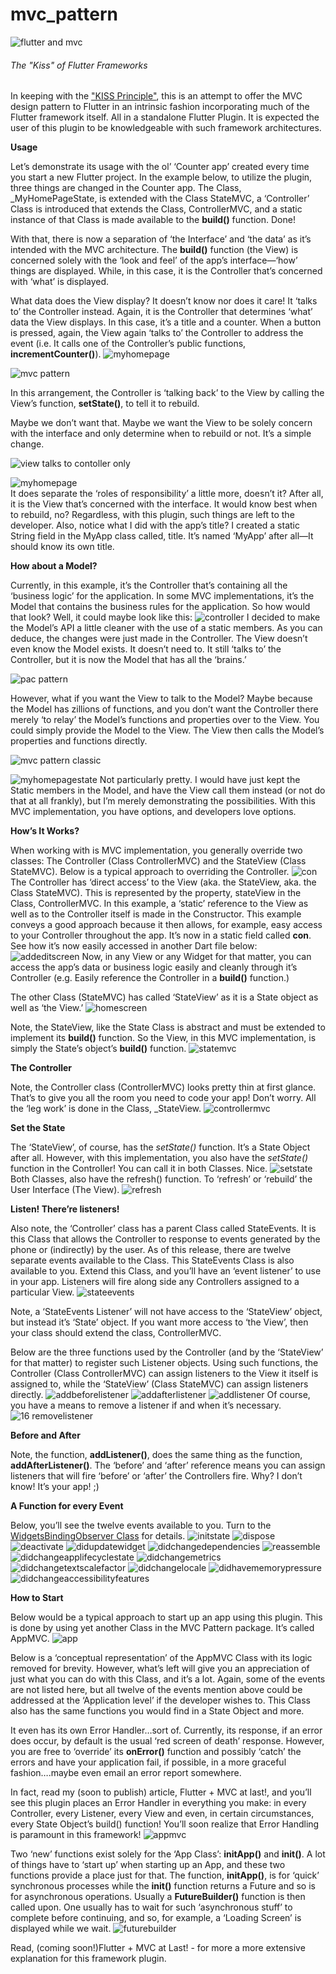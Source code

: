 mvc_pattern
===========

![flutter and mvc](https://user-images.githubusercontent.com/32497443/47087365-c9524f80-d1e9-11e8-85e5-6c8bbabb18cc.png)

###### The "Kiss" of Flutter Frameworks

In keeping with the ["KISS
Principle"](https://en.wikipedia.org/wiki/KISS_principle), this is an attempt to
offer the MVC design pattern to Flutter in an intrinsic fashion incorporating
much of the Flutter framework itself. All in a standalone Flutter Plugin. It is
expected the user of this plugin to be knowledgeable with such framework
architectures.

**Usage**

Let’s demonstrate its usage with the ol’ ‘Counter app’ created every time you
start a new Flutter project. In the example below, to utilize the plugin, three
things are changed in the Counter app. The Class, \_MyHomePageState, is extended
with the Class StateMVC, a ‘Controller’ Class is introduced that extends the
Class, ControllerMVC, and a static instance of that Class is made available to
the **build()** function. Done!

With that, there is now a separation of ‘the Interface’ and ‘the data’ as it’s
intended with the MVC architecture. The **build()** function (the View) is
concerned solely with the ‘look and feel’ of the app’s interface—‘how’ things
are displayed. While, in this case, it is the Controller that’s concerned with
‘what’ is displayed.

What data does the View display? It doesn’t know nor does it care! It ‘talks to’
the Controller instead. Again, it is the Controller that determines ‘what’ data
the View displays. In this case, it’s a title and a counter. When a button is
pressed, again, the View again ‘talks to’ the Controller to address the event
(i.e. It calls one of the Controller’s public functions,
**incrementCounter()**).
![myhomepage](https://user-images.githubusercontent.com/32497443/47087491-2221e800-d1ea-11e8-8304-681c5d1e5858.jpg)

![mvc pattern](https://user-images.githubusercontent.com/32497443/47087587-6614ed00-d1ea-11e8-8fc3-ced0ac6af12a.jpg)

In this arrangement, the Controller is ‘talking back’ to the View by calling the
View’s function, **setState()**, to tell it to rebuild.

Maybe we don’t want that. Maybe we want the View to be solely concern with the
interface and only determine when to rebuild or not. It’s a simple change.

![view talks to contoller only](https://user-images.githubusercontent.com/32497443/47087650-88a70600-d1ea-11e8-8212-b785485a3dee.jpg)

![myhomepage](https://user-images.githubusercontent.com/32497443/47087698-aa07f200-d1ea-11e8-8193-38fc3fca6976.jpg)  
It does separate the ‘roles of responsibility’ a little more, doesn’t it? After
all, it is the View that’s concerned with the interface. It would know best when
to rebuild, no? Regardless, with this plugin, such things are left to the
developer. Also, notice what I did with the app’s title? I created a static
String field in the MyApp class called, title. It’s named ‘MyApp’ after all—It
should know its own title.

**How about a Model?**

Currently, in this example, it’s the Controller that’s containing all the
‘business logic’ for the application. In some MVC implementations, it’s the
Model that contains the business rules for the application. So how would that
look? Well, it could maybe look like this:
![controller](https://user-images.githubusercontent.com/32497443/47087743-ca37b100-d1ea-11e8-9e38-92acea125668.jpg)
I decided to make the Model’s API a little cleaner with the use of a static
members. As you can deduce, the changes were just made in the Controller. The
View doesn’t even know the Model exists. It doesn’t need to. It still ‘talks to’
the Controller, but it is now the Model that has all the ‘brains.’

![pac pattern](https://camo.githubusercontent.com/a5b152ecc2f2b96b8019941a7382f47f4ac4c2b6/68747470733a2f2f692e696d6775722e636f6d2f723443317932382e706e67)

However, what if you want the View to talk to the Model? Maybe because the Model
has zillions of functions, and you don’t want the Controller there merely ‘to
relay’ the Model’s functions and properties over to the View. You could simply
provide the Model to the View. The View then calls the Model’s properties and
functions directly.

![mvc pattern classic](https://user-images.githubusercontent.com/32497443/47087797-ef2c2400-d1ea-11e8-8a90-41bbb6b07bf0.jpg)

![myhomepagestate](https://user-images.githubusercontent.com/32497443/47087832-0b2fc580-d1eb-11e8-8977-0c2bc206e8be.jpg)
Not particularly pretty. I would have just kept the Static members in the Model,
and have the View call them instead (or not do that at all frankly), but I’m
merely demonstrating the possibilities. With this MVC implementation, you have
options, and developers love options.

**How’s It Works?**

When working with is MVC implementation, you generally override two classes: The
Controller (Class ControllerMVC) and the StateView (Class StateMVC). Below is a
typical approach to overriding the Controller.
![con](https://user-images.githubusercontent.com/32497443/47087878-24387680-d1eb-11e8-820e-dd677a18a854.jpg)
The Controller has ‘direct access’ to the View (aka. the StateView, aka. the
Class StateMVC). This is represented by the property, stateView in the Class,
ControllerMVC. In this example, a ‘static’ reference to the View as well as to
the Controller itself is made in the Constructor. This example conveys a good
approach because it then allows, for example, easy access to your Controller
throughout the app. It’s now in a static field called **con**. See how it’s now
easily accessed in another Dart file below:
![addeditscreen](https://user-images.githubusercontent.com/32497443/47087913-3adecd80-d1eb-11e8-9a90-5c625d184503.jpg) 
Now, in any View or any Widget for that matter, you can access the app’s data or
business logic easily and cleanly through it’s Controller (e.g. Easily reference
the Controller in a **build()** function.)

The other Class (StateMVC) has called ‘StateView’ as it is a State object as
well as ‘the View.’
![homescreen](https://user-images.githubusercontent.com/32497443/47087951-58139c00-d1eb-11e8-93ec-95eb29e8cf24.jpg)

Note, the StateView, like the State Class is abstract and must be extended to
implement its **build()** function. So the View, in this MVC implementation, is
simply the State’s object’s **build()** function.
![statemvc](https://user-images.githubusercontent.com/32497443/47088002-78dbf180-d1eb-11e8-9ad4-c719678c381d.jpg)

**The Controller**

Note, the Controller class (ControllerMVC) looks pretty thin at first glance.
That’s to give you all the room you need to code your app! Don’t worry. All the
‘leg work’ is done in the Class, \_StateView.
![controllermvc](https://user-images.githubusercontent.com/32497443/47088047-901adf00-d1eb-11e8-8979-5d31db576ccd.jpg)

**Set the State**

The ‘StateView’, of course, has the *setState()* function. It’s a State Object
after all. However, with this implementation, you also have the *setState()*
function in the Controller! You can call it in both Classes. Nice.
![setstate](https://user-images.githubusercontent.com/32497443/47088112-b3de2500-d1eb-11e8-9bfa-f20df455ab02.jpg)
Both Classes, also have the refresh() function. To ‘refresh’ or ‘rebuild’ the User Interface (The View).
![refresh](https://user-images.githubusercontent.com/32497443/47088148-cc4e3f80-d1eb-11e8-9e02-0ea71528bb8b.jpg)

**Listen! There’re listeners!**

Also note, the ‘Controller’ class has a parent Class called StateEvents. It is
this Class that allows the Controller to response to events generated by the
phone or (indirectly) by the user. As of this release, there are twelve separate
events available to the Class. This StateEvents Class is also available to you.
Extend this Class, and you’ll have an ‘event listener’ to use in your app.
Listeners will fire along side any Controllers assigned to a particular View.
![stateevents](https://user-images.githubusercontent.com/32497443/47088204-eab43b00-d1eb-11e8-9dae-2c782284c7ec.jpg)

Note, a ‘StateEvents Listener’ will not have access to the ‘StateView’ object,
but instead it’s ‘State’ object. If you want more access to ‘the View’, then
your class should extend the class, ControllerMVC.

Below are the three functions used by the Controller (and by the ‘StateView’ for
that matter) to register such Listener objects. Using such functions, the
Controller (Class ControllerMVC) can assign listeners to the View it itself is
assigned to, while the ‘StateView’ (Class StateMVC) can assign listeners
directly.
![addbeforelistener](https://user-images.githubusercontent.com/32497443/47088245-00c1fb80-d1ec-11e8-91a0-44484f5b46d3.jpg)
![addafterlistener](https://user-images.githubusercontent.com/32497443/47088404-6dd59100-d1ec-11e8-8e59-841cedc902e3.jpg)
![addlistener](https://user-images.githubusercontent.com/32497443/47088422-7a59e980-d1ec-11e8-803d-0785d0d30474.jpg)
Of course, you have a means to remove a listener if and when it’s necessary.
![16 removelistener](https://user-images.githubusercontent.com/32497443/47088465-93fb3100-d1ec-11e8-8bb1-0e09e22bbf4d.jpg)

**Before and After**

Note, the function, **addListener()**, does the same thing as the function,
**addAfterListener()**. The ‘before’ and ‘after’ reference means you can assign
listeners that will fire ‘before’ or ‘after’ the Controllers fire. Why? I don’t
know! It’s your app! ;)

**A Function for every Event**

Below, you’ll see the twelve events available to you. Turn to the [WidgetsBindingObserver Class](https://docs.flutter.io/flutter/widgets/WidgetsBindingObserver-class.html)
for details.
![initstate](https://user-images.githubusercontent.com/32497443/47088498-a5dcd400-d1ec-11e8-9d02-60fdef9501d2.jpg)
![dispose](https://user-images.githubusercontent.com/32497443/47088532-bb51fe00-d1ec-11e8-90e9-070d7a3300b2.jpg) 
![deactivate](https://user-images.githubusercontent.com/32497443/47088595-dcb2ea00-d1ec-11e8-9c15-bcf7e5096562.jpg)
![didupdatewidget](https://user-images.githubusercontent.com/32497443/47088622-eb999c80-d1ec-11e8-8ebf-402fa510bf95.jpg)
![didchangedependencies](https://user-images.githubusercontent.com/32497443/47088641-f8b68b80-d1ec-11e8-9c0e-7f69de145cfd.jpg)
![reassemble](https://user-images.githubusercontent.com/32497443/47088713-1a177780-d1ed-11e8-97f1-85c4bc3362e5.jpg)
![didchangeapplifecyclestate](https://user-images.githubusercontent.com/32497443/47088734-2996c080-d1ed-11e8-9e59-4d57126e99e9.jpg)
![didchangemetrics](https://user-images.githubusercontent.com/32497443/47088761-36b3af80-d1ed-11e8-8c3a-8791addd67d3.jpg)
![didchangetextscalefactor](https://user-images.githubusercontent.com/32497443/47088779-46cb8f00-d1ed-11e8-9465-7dc65eb53267.jpg)
![didchangelocale](https://user-images.githubusercontent.com/32497443/47088802-521eba80-d1ed-11e8-99c1-23852f8c5407.jpg)
![didhavememorypressure](https://user-images.githubusercontent.com/32497443/47088825-5ea31300-d1ed-11e8-9fb0-7a48ab9e8779.jpg)
![didchangeaccessibilityfeatures](https://user-images.githubusercontent.com/32497443/47088842-68c51180-d1ed-11e8-8522-7832c998c48b.jpg)

**How to Start**

Below would be a typical approach to start up an app using this plugin. This is
done by using yet another Class in the MVC Pattern package. It’s called AppMVC.
![app](https://user-images.githubusercontent.com/32497443/47088888-83978600-d1ed-11e8-9e00-6127d72aad13.jpg)

Below is a ‘conceptual representation’ of the AppMVC Class with its logic
removed for brevity. However, what’s left will give you an appreciation of just
what you can do with this Class, and it’s a lot. Again, some of the events are
not listed here, but all twelve of the events mention above could be addressed
at the ‘Application level’ if the developer wishes to. This Class also has the
same functions you would find in a State Object and more.

It even has its own Error Handler…sort of. Currently, its response, if an error
does occur, by default is the usual ‘red screen of death’ response. However, you
are free to ‘override’ its **onError()** function and possibly ‘catch’ the
errors and have your application fail, if possible, in a more graceful
fashion….maybe even email an error report somewhere.

In fact, read my (soon to publish) article, Flutter + MVC at last!, and you’ll
see this plugin places an Error Handler in everything you make: in every
Controller, every Listener, every View and even, in certain circumstances, every
State Object’s build() function! You’ll soon realize that Error Handling is
paramount in this framework!
![appmvc](https://user-images.githubusercontent.com/32497443/47093615-96af5380-d1f7-11e8-8d8e-f36ae1c67a25.jpg)

Two ‘new’ functions exist solely for the ‘App Class’: **initApp()** and
**init()**. A lot of things have to ‘start up’ when starting up an App, and
these two functions provide a place just for that. The function, **initApp()**,
is for ‘quick’ synchronous processes while the **init()** function returns a
Future and so is for asynchronous operations. Usually a **FutureBuilder()**
function is then called upon. One usually has to wait for such ‘asynchronous
stuff’ to complete before continuing, and so, for example, a ‘Loading Screen’ is
displayed while we wait.
![futurebuilder](https://user-images.githubusercontent.com/32497443/47088920-a0cc5480-d1ed-11e8-8e87-b4e8e46042b0.jpg)

Read, (coming soon!)Flutter + MVC at Last! - for more a more extensive explanation for this
framework plugin.

